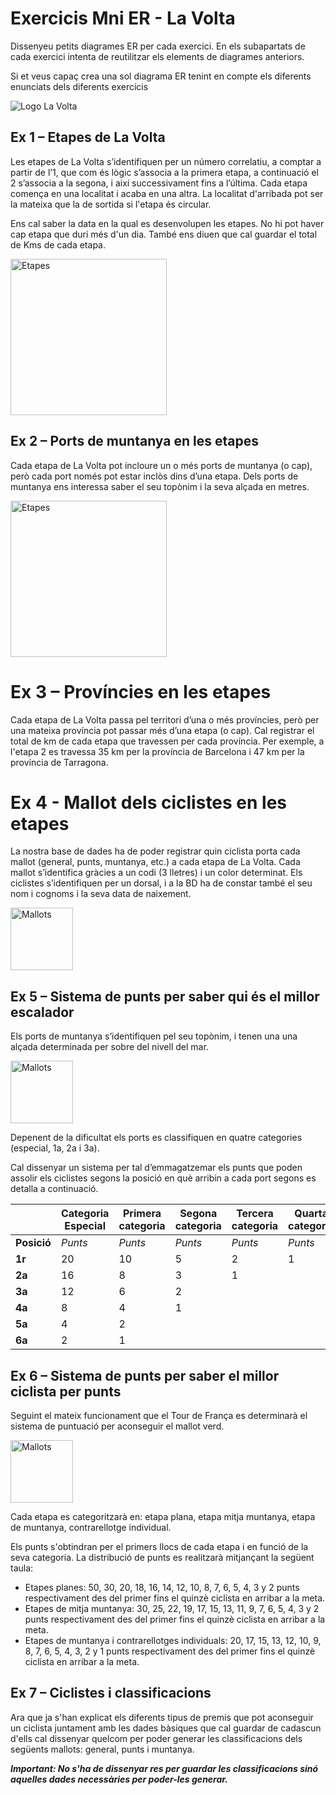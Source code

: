 # Exercicis Mni ER - La Volta

Dissenyeu petits diagrames ER per cada exercici. En els subapartats de cada exercici intenta de reutilitzar els elements de diagrames anteriors.

Si et veus capaç crea una sol diagrama ER tenint en compte els diferents enunciats dels diferents exercicis 

<img src="assets/logo-lavolta.png"
     alt="Logo La Volta" />

## Ex 1 – Etapes de La Volta 
Les etapes de La Volta s’identifiquen per un número correlatiu, a comptar a partir de l’1, que com és lògic s’associa a la primera etapa, a continuació el 2 s’associa a la segona, i així successivament fins a l’última. Cada etapa comença en una localitat i acaba en una altra. La localitat d'arribada pot ser la mateixa que la de sortida si l'etapa és circular.

Ens cal saber la data en la qual es desenvolupen les etapes. No hi pot haver cap etapa que duri més d'un dia. També ens diuen que cal guardar el total de Kms de cada etapa.

<img src="assets/exercici-lavolta-etapes.png"
     alt="Etapes"
     width = "250" />


## Ex 2 – Ports de muntanya en les etapes 

Cada etapa de La Volta pot incloure un o més ports de muntanya (o cap), però cada port només pot estar inclòs dins d’una etapa. Dels ports de muntanya ens interessa saber el seu topònim i la seva alçada en metres.

<img src="assets/exercici-lavolta-port-bonaiga.jpg"
     alt="Etapes"
     width = "250" />

# Ex 3 – Províncies en les etapes

Cada etapa de La Volta passa pel territori d’una o més províncies, però per una mateixa província pot passar més d’una etapa (o cap). Cal registrar el total de km de cada etapa que travessen per cada província. Per exemple, a l'etapa 2 es travessa 35 km per la província de Barcelona i 47 km per la província de Tarragona. 

# Ex 4 - Mallot dels ciclistes en les etapes

La nostra base de dades ha de poder registrar quin ciclista porta cada mallot (general, punts, muntanya, etc.) a cada etapa de La Volta. Cada mallot s’identifica gràcies a un codi (3 lletres) i un color determinat. Els ciclistes s’identifiquen per un dorsal, i a la BD ha de constar també el seu nom i cognoms i la seva data de naixement.

<img src="assets/exercici-lavolta-mallots.png"
     alt="Mallots"
     height = "100" />

## Ex 5 – Sistema de punts per saber qui és el millor escalador 

Els ports de muntanya s’identifiquen pel seu topònim, i tenen una una alçada determinada per sobre del nivell del mar. 

<img src="assets/exercici-lavolta-mallot-escalador.png"
     alt="Mallots"
     height = "100" />

Depenent de la dificultat els ports es classifiquen en quatre categories (especial, 1a, 2a i 3a). 

Cal dissenyar un sistema per tal d’emmagatzemar els punts que poden assolir els ciclistes segons la posició en què arribin a cada port segons es detalla a continuació.

|             | **Categoria  Especial** | **Primera categoria** | **Segona categoria** | **Tercera categoria** | **Quarta categoria** |
|-------------|-------------------------|-----------------------|----------------------|-----------------------|----------------------|
| **Posició** | _Punts_                 | _Punts_               | _Punts_              | _Punts_               | _Punts_              |
| **1r**      | 20                      | 10                    | 5                    | 2                     | 1                    |
| **2a**      | 16                      | 8                     | 3                    | 1                     |                      |
| **3a**      | 12                      | 6                     | 2                    |                       |                      |
| **4a**      | 8                       | 4                     | 1                    |                       |                      |
| **5a**      | 4                       | 2                     |                      |                       |                      |
| **6a**      | 2                       | 1                     |                      |                       |                      |

## Ex 6 – Sistema de punts per saber el millor ciclista per punts

Seguint el mateix funcionament que el Tour de França es determinarà el sistema de puntuació per aconseguir el mallot verd.

<img src="assets/exercici-lavolta-mallot-punts.png"
     alt="Mallots"
     height = "100" />

Cada etapa es categoritzarà en: etapa plana, etapa mitja muntanya, etapa de muntanya, contrarellotge individual.

Els punts s'obtindran per el primers llocs de cada etapa i en funció de la seva categoria.
La distribució de punts es realitzarà mitjançant la següent taula:
* Etapes planes: 50, 30, 20, 18, 16, 14, 12, 10, 8, 7, 6, 5, 4, 3 y 2 punts respectivament des del primer fins el quinzè ciclista en arribar a la meta.
* Etapes de mitja muntanya: 30, 25, 22, 19, 17, 15, 13, 11, 9, 7, 6, 5, 4, 3 y 2 punts respectivament des del primer fins el quinzè ciclista en arribar a la meta.
* Etapes de muntanya i contrarellotges individuals: 20, 17, 15, 13, 12, 10, 9, 8, 7, 6, 5, 4, 3, 2 y 1 punts respectivament des del primer fins el quinzè ciclista en arribar a la meta. 


## Ex 7 – Ciclistes i classificacions

Ara que ja s'han explicat els diferents tipus de premis que pot aconseguir un ciclista juntament amb les dades bàsiques que cal guardar de cadascun d'ells cal dissenyar quelcom per poder generar les classificacions dels següents mallots: general, punts i muntanya.

**_Important: No s'ha de dissenyar res per guardar les classificacions sinó aquelles dades necessàries per poder-les generar._**
